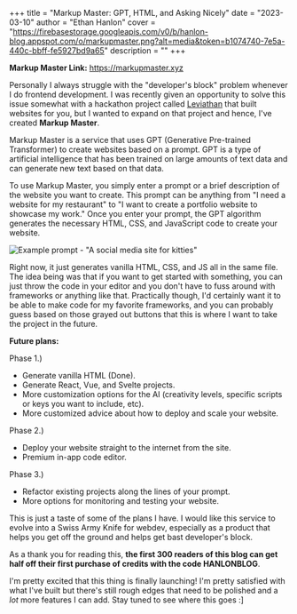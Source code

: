 +++
title = "Markup Master: GPT, HTML, and Asking Nicely"
date = "2023-03-10"
author = "Ethan Hanlon"
cover = "https://firebasestorage.googleapis.com/v0/b/hanlon-blog.appspot.com/o/markupmaster.png?alt=media&token=b1074740-7e5a-440c-bbff-fe5927bd9a65"
description = ""
+++

**Markup Master Link:** https://markupmaster.xyz

Personally I always struggle with the "developer's block" problem whenever I do frontend development. I was recently given an opportunity to solve this issue somewhat with a hackathon project called [Leviathan](https://devpost.com/software/leviathan-fe6g7l) that built websites for you, but I wanted to expand on that project and hence, I've created **Markup Master**.

Markup Master is a service that uses GPT (Generative Pre-trained Transformer) to create websites based on a prompt. GPT is a type of artificial intelligence that has been trained on large amounts of text data and can generate new text based on that data.

To use Markup Master, you simply enter a prompt or a brief description of the website you want to create. This prompt can be anything from "I need a website for my restaurant" to "I want to create a portfolio website to showcase my work." Once you enter your prompt, the GPT algorithm generates the necessary HTML, CSS, and JavaScript code to create your website.

![Example prompt - "A social media site for kitties"](https://firebasestorage.googleapis.com/v0/b/hanlon-blog.appspot.com/o/BlogImages%2FScreenshot%202023-03-10%20at%209.36.22%20AM.png?alt=media)

Right now, it just generates vanilla HTML, CSS, and JS all in the same file. The idea being was that if you want to get started with something, you can just throw the code in your editor and you don't have to fuss around with frameworks or anything like that. Practically though, I'd certainly want it to be able to make code for my favorite frameworks, and you can probably guess based on those grayed out buttons that this is where I want to take the project in the future.

**Future plans:**

Phase 1.)
 - Generate vanilla HTML (Done).
 - Generate React, Vue, and Svelte projects.
 - More customization options for the AI (creativity levels, specific scripts or keys you want to include, etc).
 - More customized advice about how to deploy and scale your website.

Phase 2.)
 - Deploy your website straight to the internet from the site.
 - Premium in-app code editor.

Phase 3.)
 - Refactor existing projects along the lines of your prompt.
 - More options for monitoring and testing your website.

This is just a taste of some of the plans I have. I would like this service to evolve into a Swiss Army Knife for webdev, especially as a product that helps you get off the ground and helps get bast developer's block.

As a thank you for reading this, **the first 300 readers of this blog can get half off their first purchase of credits with the code HANLONBLOG**.

I'm pretty excited that this thing is finally launching! I'm pretty satisfied with what I've built but there's still rough edges that need to be polished and a *lot* more features I can add. Stay tuned to see where this goes :]
